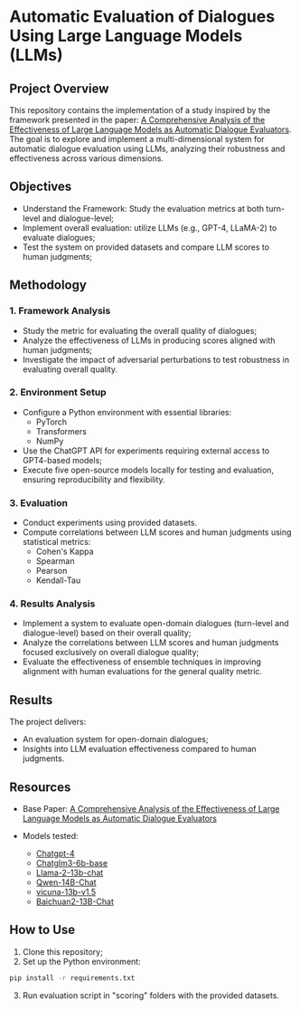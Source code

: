 # Automatic Evaluation of Dialogues Using Large Language Models (LLMs)

## Project Overview

This repository contains the implementation of a study inspired by the framework presented in the paper: [A Comprehensive Analysis of the Effectiveness of Large Language Models as Automatic Dialogue Evaluators](https://ojs.aaai.org/index.php/AAAI/article/view/29923/31613). The goal is to explore and implement a multi-dimensional system for automatic dialogue evaluation using LLMs, analyzing their robustness and effectiveness across various dimensions.

## Objectives

- Understand the Framework: Study the evaluation metrics at both turn-level and dialogue-level;
- Implement overall evaluation: utilize LLMs (e.g., GPT-4, LLaMA-2) to evaluate dialogues;
- Test the system on provided datasets and compare LLM scores to human judgments;

## Methodology

### 1. Framework Analysis
- Study the metric for evaluating the overall quality of dialogues;
- Analyze the effectiveness of LLMs in producing scores aligned with human judgments;
- Investigate the impact of adversarial perturbations to test robustness in evaluating overall quality.

### 2. Environment Setup
- Configure a Python environment with essential libraries:
  - PyTorch
  - Transformers
  - NumPy
- Use the ChatGPT API for experiments requiring external access to GPT4-based models;
- Execute five open-source models locally for testing and evaluation, ensuring reproducibility and flexibility.

### 3. Evaluation
- Conduct experiments using provided datasets.
- Compute correlations between LLM scores and human judgments using statistical metrics:
  - Cohen's Kappa
  - Spearman
  - Pearson
  - Kendall-Tau

### 4. Results Analysis
- Implement a system to evaluate open-domain dialogues (turn-level and dialogue-level) based on their overall quality;
- Analyze the correlations between LLM scores and human judgments focused exclusively on overall dialogue quality;
- Evaluate the effectiveness of ensemble techniques in improving alignment with human evaluations for the general quality metric.

## Results

The project delivers:

- An evaluation system for open-domain dialogues;
- Insights into LLM evaluation effectiveness compared to human judgments.

## Resources

- Base Paper: [A Comprehensive Analysis of the Effectiveness of Large Language Models as Automatic Dialogue Evaluators](https://ojs.aaai.org/index.php/AAAI/article/view/29923/31613)
  
- Models tested:
  - [Chatgpt-4](https://platform.openai.com/docs/api-reference/introduction)
  - [Chatglm3-6b-base](https://huggingface.co/THUDM/chatglm3-6b-base)
  - [Llama-2-13b-chat](https://huggingface.co/meta-llama/Llama-2-13b-chat-hf)
  - [Qwen-14B-Chat](https://huggingface.co/Qwen/Qwen-14B-Chat)
  - [vicuna-13b-v1.5](https://huggingface.co/lmsys/vicuna-13b-v1.5)
  - [Baichuan2-13B-Chat](https://huggingface.co/baichuan-inc/Baichuan2-13B-Chat)


## How to Use

1. Clone this repository;
2. Set up the Python environment:
```bash
pip install -r requirements.txt
```
3. Run evaluation script in "scoring" folders with the provided datasets.
